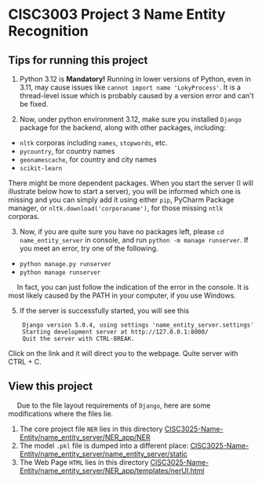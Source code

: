 # CISC3003 Project 3 Name Entity Recognition
## Tips for running this project
1. Python 3.12 is **Mandatory!** Running in lower versions of Python, even in 3.11, may cause issues like `cannot import name 'LokyProcess'`. It is a thread-level issue which is probably caused by a version error and can't be fixed.

2. Now, under python environment 3.12, make sure you installed `Django` package for the backend, along with other packages, including: 

- `nltk` corporas including `names`, `stopwords`, etc.
- `pycountry`, for country names
- `geonamescache`, for country and city names
- `scikit-learn`

There might be more dependent packages. When you start the server (I will illustrate below how to start a server), you will be informed which one is missing and you can simply add it using either `pip`, PyCharm Package manager, or `nltk.download('corporaname')`, for those missing `ntlk` corporas.

3. Now, if you are quite sure you have no packages left, please `cd name_entity_server` in console, and run `python -m manage runserver`. If you meet an error, try one of the following.

- `python manage.py runserver`
- `python manage runserver`

&emsp; In fact, you can just follow the indication of the error in the console. It is most likely caused by the PATH in your computer, if you use Windows.

5. If the server is successfully started, you will see this
```console
    Django version 5.0.4, using settings 'name_entity_server.settings'
    Starting development server at http://127.0.0.1:8000/
    Quit the server with CTRL-BREAK.
```
Click on the link and it will direct you to the webpage. Quite server with CTRL + C.

## View this project
&emsp; Due to the file layout requirements of `Django`, here are some modifications where the files lie.
1. The core project file `NER` lies in this directory [CISC3025-Name-Entity/name_entity_server/NER_app/NER](./name_entity_server/NER_app/NER)
2. The model `.pkl` file is dumped into a different place: [CISC3025-Name-Entity/name_entity_server/name_entity_server/static](./name_entity_server/name_entity_server/static)
3. The Web Page `HTML` lies in this directory [CISC3025-Name-Entity/name_entity_server/NER_app/templates/nerUI.html](./name_entity_server/NER_app/templates/nerUI.html)